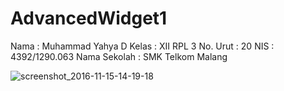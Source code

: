 # AdvancedWidget1

Nama : Muhammad Yahya D
Kelas : XII RPL 3
No. Urut : 20
NIS : 4392/1290.063
Nama Sekolah : SMK Telkom Malang

![screenshot_2016-11-15-14-19-18](https://cloud.githubusercontent.com/assets/22857155/20306942/ad012c2c-ab6f-11e6-9c18-7624b9da2f99.png)
